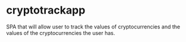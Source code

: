 # cryptotrackapp
SPA that will allow user to track the values of cryptocurrencies and the values of the cryptocurrencies the user has.
